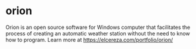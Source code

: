 # orion
Orion is an open source software for Windows computer that facilitates the process of creating an automatic weather station without the need to know how to program. Learn more at https://elcereza.com/portfolio/orion/
